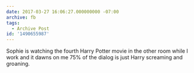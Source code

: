 ```yaml
---
date: 2017-03-27 16:06:27.000000000 -07:00
archive: fb
tags: 
  - Archive Post
id: '1490655987'
---
```


Sophie is watching the fourth Harry Potter movie in the other room while I work and it dawns on me 75% of the dialog is just Harry screaming and groaning.
